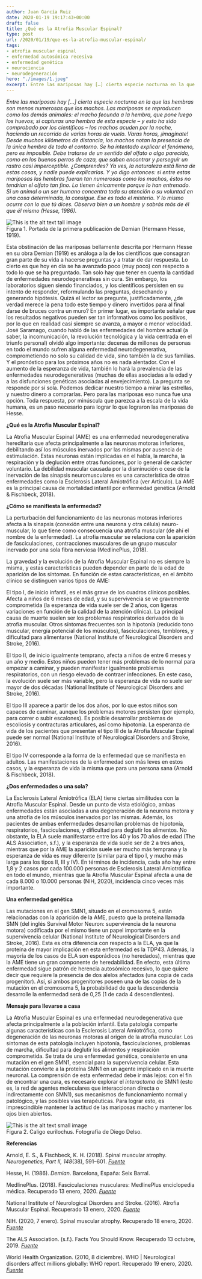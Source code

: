 ```yaml
---
author: Juan García Ruiz
date: 2020-01-19 19:17:43+00:00
draft: false
title: ¿Qué es la Atrofia Muscular Espinal?
type: post
url: /2020/01/19/que-es-la-atrofia-muscular-espinal/
tags:
- atrofia muscular espinal
- enfermedad autosómica recesiva
- enfermedad genética
- neurociencia
- neurodegeneración
hero: "./images/1.jpeg"
excerpt: Entre las mariposas hay […] cierta especie nocturna en la que las hembras son menos numerosas que los machos. Las mariposas se reproducen como los demás animales
---
```


_Entre las mariposas hay […] cierta especie nocturna en la que las hembras son menos numerosas que los machos. Las mariposas se reproducen como los demás animales: el macho fecunda a la hembra, que pone luego los huevos; si capturas una hembra de esta especie – y esto ha sido comprobado por los científicos – los machos acuden por la noche, haciendo un recorrido de varias horas de vuelo. Varas horas, ¡imagínate! Desde muchos kilómetros de distancia, los machos notan la presencia de la única hembra de todo el contorno. Se ha intentado explicar el fenómeno, pero es imposible. Debe tratarse de un sentido del olfato o algo parecido, como en los buenos perros de caza, que saben encontrar y perseguir un rastro casi imperceptible. ¿Comprendes? Ya ves, la naturaleza está llena de estas cosas, y nadie puede explicarlas. Y yo digo entonces: si entre estas mariposas las hembras fueran tan numerosas como los machos, éstos no tendrían el olfato tan fino. Lo tienen únicamente porque lo han entrenado. Si un animal o un ser humano concentra toda su atención o su voluntad en una cosa determinada, la consigue. Ese es todo el misterio. Y lo mismo ocurre con lo que tú dices. Observa bien a un hombre y sabrás más de él que él mismo (Hesse, 1986)._


<div className="Image__Tall">
  <img src="https://nervousystemhome.files.wordpress.com/2020/01/demian_erstausgabe.jpg?w=639" alt="This is the alt text tall image" />
  <figcaption>Figura 1. Portada de la primera publicación de Demian (Hermann Hesse, 1919).</figcaption>
</div>

Esta obstinación de las mariposas bellamente descrita por Hermann Hesse en su obra Demian (1919) es análoga a la de los científicos que consagran gran parte de su vida a hacerse preguntas y a tratar de dar respuesta. Lo cierto es que hoy en día se ha avanzado poco (muy poco) con respecto a todo lo que se ha preguntado. Tan solo hay que tener en cuenta la cantidad de enfermedades neurodegenerativas sin cura. Sin embargo, los laboratorios siguen siendo financiados, y los científicos persisten en su intento de responder, reformulando las preguntas, desechando y generando hipótesis. Quizá el lector se pregunte, justificadamente, ¿de verdad merece la pena todo este tiempo y dinero invertidos para al final darse de bruces contra un muro? En primer lugar, es importante señalar que los resultados negativos pueden ser tan informativos como los positivos, por lo que en realidad casi siempre se avanza, a mayor o menor velocidad. José Saramago, cuando habló de las enfermedades del hombre actual (a saber, la incomunicación, la revolución tecnológica y la vida centrada en el triunfo personal) olvidó algo importante: decenas de millones de personas en todo el mundo sufren alguna enfermedad neurodegenerativa, comprometiendo no solo su calidad de vida, sino también la de sus familias. Y el pronóstico para los próximos años no es nada alentador. Con el aumento de la esperanza de vida, también lo hará la prevalencia de las enfermedades neurodegenerativas (muchas de ellas asociadas a la edad y a las disfunciones genéticas asociadas al envejecimiento). La pregunta se responde por sí sola. Podemos dedicar nuestro tiempo a mirar las estrellas, y nuestro dinero a comprarlas. Pero para las mariposas eso nunca fue una opción. Toda respuesta, por minúscula que parezca a la escala de la vida humana, es un paso necesario para lograr lo que lograron las mariposas de Hesse.

**¿Qué es la Atrofia Muscular Espinal?**

La Atrofia Muscular Espinal (AME) es una enfermedad neurodegenerativa hereditaria que afecta principalmente a las neuronas motoras inferiores, debilitando así los músculos inervados por las mismas por ausencia de estimulación. Estas neuronas están implicadas en el habla, la marcha, la respiración y la deglución entre otras funciones, por lo general de carácter voluntario. La debilidad muscular causada por la disminución o cese de la inervación de las sinapsis neuromusculares es una característica de otras enfermedades como la Esclerosis Lateral Amiotrófica (ver Articulo). La AME es la principal causa de mortalidad infantil por enfermedad genética (Arnold & Fischbeck, 2018).

**¿Cómo se manifiesta la enfermedad?**

La perturbación del funcionamiento de las neuronas motoras inferiores afecta a la sinapsis (conexión entre una neurona y otra célula) neuro-muscular, lo que tiene como consecuencia una atrofia muscular (de ahí el nombre de la enfermedad). La atrofia muscular se relaciona con la aparición de fasciculaciones, contracciones musculares de un grupo muscular inervado por una sola fibra nerviosa (MedlinePlus, 2018).

La gravedad y la evolución de la Atrofia Muscular Espinal no es siempre la misma, y estas características pueden depender en parte de la edad de aparición de los síntomas. En función de estas características, en el ámbito clínico se distinguen varios tipos de AME:

El tipo I, de inicio infantil, es el más grave de los cuadros clínicos posibles. Afecta a niños de 6 meses de edad, y su supervivencia se ve gravemente comprometida (la esperanza de vida suele ser de 2 años, con ligeras variaciones en función de la calidad de la atención clínica). La principal causa de muerte suelen ser los problemas respiratorios derivados de la atrofia muscular. Otros síntomas frecuentes son la hipotonía (reducido tono muscular, energía potencial de los músculos), fasciculaciones, temblores, y dificultad para alimentarse (National Institute of Neurological Disorders and Stroke, 2016).

El tipo II, de inicio igualmente temprano, afecta a niños de entre 6 meses y un año y medio. Estos niños pueden tener más problemas de lo normal para empezar a caminar, y pueden manifestar igualmente problemas respiratorios, con un riesgo elevado de contraer infecciones. En este caso, la evolución suele ser más variable, pero la esperanza de vida no suele ser mayor de dos décadas (National Institute of Neurological Disorders and Stroke, 2016).

El tipo III aparece a partir de los dos años, por lo que estos niños son capaces de caminar, aunque los problemas motores persisten (por ejemplo, para correr o subir escalones). Es posible desarrollar problemas de escoliosis y contracturas articulares, así como hipotonía. La esperanza de vida de los pacientes que presentan el tipo III de la Atrofia Muscular Espinal puede ser normal (National Institute of Neurological Disorders and Stroke, 2016).

El tipo IV corresponde a la forma de la enfermedad que se manifiesta en adultos. Las manifestaciones de la enfermedad son más leves en estos casos, y la esperanza de vida la misma que para una persona sana (Arnold & Fischbeck, 2018).

**¿Dos enfermedades o una sola?**

La Esclerosis Lateral Amiotrófica (ELA) tiene ciertas similitudes con la Atrofia Muscular Espinal. Desde un punto de vista etiológico, ambas enfermedades están asociadas a una degeneración de la neurona motora y una atrofia de los músculos inervados por las mismas. Además, los pacientes de ambas enfermedades desarrollan problemas de hipotonía, respiratorios, fasciculaciones, y dificultad para deglutir los alimentos. No obstante, la ELA suele manifestarse entre los 40 y los 70 años de edad (The ALS Association, s.f.), y la esperanza de vida suele ser de 2 a tres años, mientras que por la AME la aparición suele ser mucho más temprana y la esperanza de vida es muy diferente (similar para el tipo I, y mucho más larga para los tipos II, III y IV). En términos de incidencia, cada año hay entre 1,8 y 2 casos por cada 100.000 personas de Esclerosis Lateral Amiotrófica en todo el mundo, mientras que la Atrofia Muscular Espinal afecta a una de cada 8.000 o 10.000 personas (NIH, 2020), incidencia cinco veces más importante.

**Una enfermedad genética**

Las mutaciones en el gen SMN1, situado en el cromosoma 5, están relacionadas con la aparición de la AME, puesto que la proteína llamada SMN (del inglés Survival Motor Neuron: supervivencia de la neurona motora) codificada por el mismo tiene un papel importante en la supervivencia celular (National Institute of Neurological Disorders and Stroke, 2016). Esta es otra diferencia con respecto a la ELA, ya que la proteína de mayor implicación en esta enfermedad es la TDP43. Además, la mayoría de los casos de ELA son esporádicos (no heredados), mientras que la AME tiene un gran componente de heredabilidad. En efecto, esta última enfermedad sigue patrón de herencia autosómico recesivo, lo que quiere decir que requiere la presencia de dos alelos afectados (una copia de cada progenitor). Así, si ambos progenitores poseen una de las copias de la mutación en el cromosoma 5, la probabilidad de que la descendencia desarrolle la enfermedad será de 0,25 (1 de cada 4 descendientes).

**Mensaje para llevarse a casa**

La Atrofia Muscular Espinal es una enfermedad neurodegenerativa que afecta principalmente a la población infantil. Esta patología comparte algunas características con la Esclerosis Lateral Amiotrófica, como degeneración de las neuronas motoras al origen de la atrofia muscular. Los síntomas de esta patología incluyen hipotonía, fasciculaciones, problemas de marcha, dificultad para deglutir los alimentos y respiración comprometida. Se trata de una enfermedad genética, consistente en una mutación en el gen SMN1, esencial para la supervivencia celular. Esta mutación convierte a la proteína SMN1 en un agente implicado en la muerte neuronal. La comprensión de esta enfermedad debe ir más lejos: con el fin de encontrar una cura, es necesario explorar el _interactoma_ de SMN1 (esto es, la red de agentes moleculares que interaccionan directa o indirectamente con SMN1), sus mecanismos de funcionamiento normal y patológico, y las posibles vías terapéuticas. Para lograr esto, es imprescindible mantener la actitud de las mariposas macho y mantener los ojos bien abiertos.

<div className="Image__Small">
  <img src="https://nervousystemhome.files.wordpress.com/2020/01/mariposa_bc3baho_caligo_eurilochus_jardc3adn_botc3a1nico_de_mc3banich_alemania_2013-01-27_dd_03.jpg?w=924" alt="This is the alt text small image" />
  <figcaption>Figura 2. Caligo eurilochus. Fotografía de Diego Delso.</figcaption>
</div>

**Referencias**

Arnold, E. S., & Fischbeck, K. H. (2018). Spinal muscular atrophy. _Neurogenetics, Part II, 148_(38), 591–601. [_Fuente_](https://doi.org/10.1016/b978-0-444-64076-5.00038-7)

Hesse, H. (1986). _Demian_. Barcelona, España: Seix Barral.

MedlinePlus. (2018). Fasciculaciones musculares: MedlinePlus enciclopedia médica. Recuperado 13 enero, 2020. [_Fuente_](https://medlineplus.gov/spanish/ency/article/003296.htm)

National Institute of Neurological Disorders and Stroke. (2016). Atrofia Muscular Espinal. Recuperado 13 enero, 2020. [_Fuente_](https://espanol.ninds.nih.gov/trastornos/atrofia-muscular-espinal.htm)

NIH. (2020, 7 enero). Spinal muscular atrophy. Recuperado 18 enero, 2020. [_Fuente_](https://ghr.nlm.nih.gov/condition/spinal-muscular-atrophy)

The ALS Association. (s.f.). Facts You Should Know. Recuperado 13 octubre, 2019. [_Fuente_](http://www.alsa.org/about-als/facts-you-should-know.html)

World Health Organization. (2010, 8 diciembre). WHO | Neurological disorders affect millions globally: WHO report. Recuperado 19 enero, 2020. [_Fuente_](https://www.who.int/mediacentre/news/releases/2007/pr04/en/)
